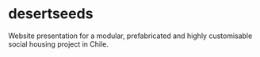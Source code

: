 # desertseeds
Website presentation for a modular, prefabricated and highly customisable social housing project in Chile.
